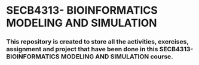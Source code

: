 # SECB4313- BIOINFORMATICS MODELING AND SIMULATION
### This repository is created to store all the activities, exercises, assignment and project that have been done in this SECB4313- BIOINFORMATICS MODELING AND SIMULATION course.
